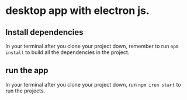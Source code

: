 # desktop app with electron js.

## Install dependencies

In your terminal after you clone your project down, remember to run `npm install` to build all the dependencies in the project.

## run the app

In your terminal after you clone your project down, run `npm irun start` to run the projects.
